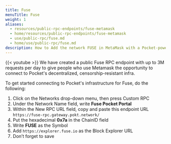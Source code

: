 ```yaml
---
title: Fuse
menuTitle: Fuse
weight: 1
aliases:
  - resources/public-rpc-endpoints/fuse-metamask
  - home/resources/public-rpc-endpoints/fuse-metamask
  - use/public-rpc/fuse.md
  - home/use/public-rpc/fuse.md
description: How to Add the network FUSE in MetaMask with a Pocket-powered RPC Endpoint
---
```



{{< youtube  >}}
We have created a public Fuse RPC endpoint with up to 3M requests per day to give people who use Metamask the opportunity to connect to Pocket's decentralized, censorship-resistant infra.

To get started connecting to Pocket's infrastructure for Fuse, do the following:

1. Click on the Networks drop-down menu, then press Custom RPC
2. Under the Network Name field, write **Fuse Pocket Portal**
3. Within the New RPC URL field, copy and paste this endpoint URL `https://fuse-rpc.gateway.pokt.network/`
4. Put the hexadecimal **0x7a** in the ChainID field
5. Write **FUSE** as the Symbol
6. Add `https://explorer.fuse.io` as the Block Explorer URL
7. Don’t forget to save
